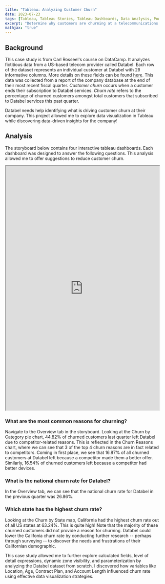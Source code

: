 ```yaml
---
title: "Tableau: Analyzing Customer Churn"
date: 2023-07-23
tags: [Tableau, Tableau Stories, Tableau Dashboards, Data Analysis, Power Insights]
excerpt: "Determine why customers are churning at a telecommunications company"
mathjax: "true"
---
```


## Background
This case study is from Carl Rosseel's course on DataCamp. It analyzes fictitious data from a US-based telecom provider called Databel. Each row of the dataset represents an individual customer at Databel with 29 informative columns. More details on these fields can be found [here](https://assets.datacamp.com/production/repositories/5952/datasets/060f0299a782a1bdb3fd21a801a58b03190c4163/Metadata%20-%20Case%20study_%20Analyzing%20customer%20churn%20in%20Tableau.pdf). This data was collected from a report of the company database at the end of their most recent fiscal quarter. *Customer churn* occurs when a customer ends their subscription to Databel services. *Churn rate* refers to the percentage of churned customers amongst total customers that subscribed to Databel services this past quarter.

Databel needs help identifying what is driving customer churn at their company. This project allowed me to explore data visualization in Tableau while discovering data-driven insights for the company!

## Analysis

The storyboard below contains four interactive tableau dashboards. Each dashboard was designed to answer the following questions. This analysis allowed me to offer suggestions to reduce customer churn.

<iframe src="https://public.tableau.com/views/Databel_16901696093370/CustomerChurnAnalysis?:showVizHome=no&:embed=true" width="100%" height="800"></iframe>

### What are the most common reasons for churning?
Navigate to the Overview tab in the storyboard. Looking at the Churn by Category pie chart, 44.82% of churned customers last quarter left Databel due to competitor-related reasons. This is reflected in the Churn Reasons chart, where we can see that 3 of the top 4 churn reasons are in fact related to competitors. Coming in first place, we see that 16.87% of all churned customers at Databel left because a competitor made them a better offer. Similarly, 16.54% of churned customers left because a competitor had better devices.

### What is the national churn rate for Databel?
In the Overview tab, we can see that the national churn rate for Databel in the previous quarter was 26.86%.

### Which state has the highest churn rate?
Looking at the Churn by State map, California had the highest churn rate out of all US states at 63.24%. This is quite high! Note that the majority of these churned customers did not provide a reason for churning. Databel could lower the Califonia churn rate by conducting further research -- perhaps through surveying -- to discover the needs and frustrations of their Californian demographic.

This case study allowed me to further explore calculated fields, level of detail expressions, dynamic zone visibility, and parameterization by analyzing the Databel dataset from scratch. I discovered how variables like Location, Age, Contract Plan, and Account Length influenced churn rate using effective data visualization strategies.
